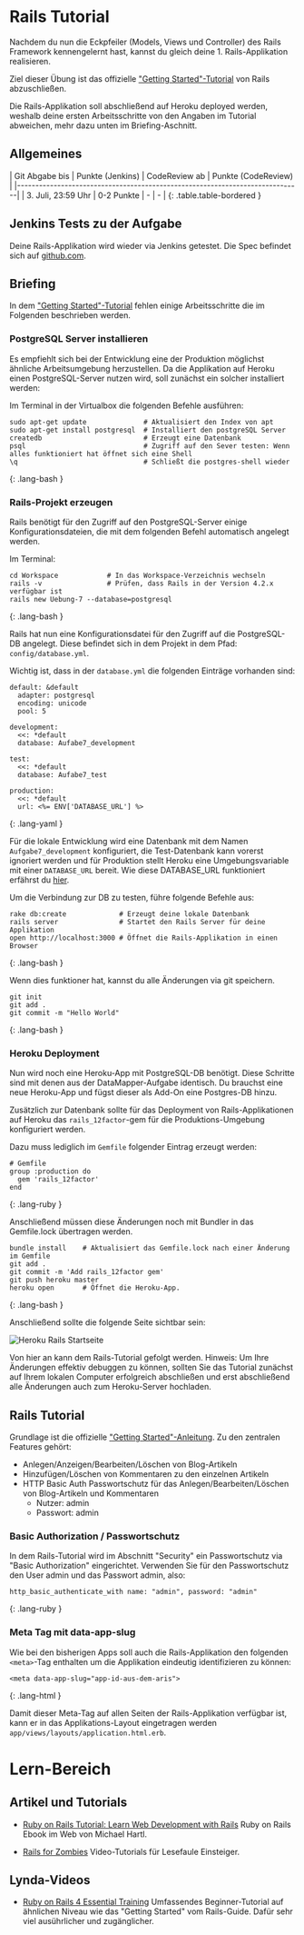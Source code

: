 # Rails Tutorial

Nachdem du nun die Eckpfeiler (Models, Views und Controller) des Rails Framework kennengelernt hast,
kannst du gleich deine 1. Rails-Applikation realisieren.

Ziel dieser Übung ist das offizielle ["Getting Started"-Tutorial](http://guides.rubyonrails.org/getting_started.html)
von Rails abzuschließen.

Die Rails-Applikation soll abschließend auf Heroku deployed werden, weshalb deine ersten Arbeitsschritte
von den Angaben im Tutorial abweichen, mehr dazu unten im Briefing-Aschnitt.


## Allgemeines

| Git Abgabe bis      | Punkte (Jenkins) | CodeReview ab | Punkte (CodeReview) |
|------------------------------------------------------------------------------|
| 3. Juli, 23:59 Uhr  | 0-2 Punkte       | -             | -                   |
{: .table.table-bordered }


## Jenkins Tests zu der Aufgabe

Deine Rails-Applikation wird wieder via Jenkins getestet. Die Spec befindet sich auf
[github.com](https://github.com/HTW-Webtech/ai-webtech-functional-tests/blob/master/spec/exercises/rails_tutorial_spec.rb).


## Briefing

In dem ["Getting Started"-Tutorial](http://guides.rubyonrails.org/getting_started.html)
fehlen einige Arbeitsschritte die im Folgenden beschrieben werden.


### PostgreSQL Server installieren

Es empfiehlt sich bei der Entwicklung eine der Produktion möglichst ähnliche
Arbeitsumgebung herzustellen. Da die Applikation auf Heroku einen PostgreSQL-Server nutzen
wird, soll zunächst ein solcher installiert werden:

Im Terminal in der Virtualbox die folgenden Befehle ausführen:

~~~
sudo apt-get update              # Aktualisiert den Index von apt
sudo apt-get install postgresql  # Installiert den postgreSQL Server
createdb                         # Erzeugt eine Datenbank
psql                             # Zugriff auf den Sever testen: Wenn alles funktioniert hat öffnet sich eine Shell
\q                               # Schließt die postgres-shell wieder
~~~
{: .lang-bash }


### Rails-Projekt erzeugen

Rails benötigt für den Zugriff auf den PostgreSQL-Server einige Konfigurationsdateien, die
mit dem folgenden Befehl automatisch angelegt werden.

Im Terminal:

~~~
cd Workspace            # In das Workspace-Verzeichnis wechseln
rails -v                # Prüfen, dass Rails in der Version 4.2.x verfügbar ist
rails new Uebung-7 --database=postgresql
~~~
{: .lang-bash }

Rails hat nun eine Konfigurationsdatei für den Zugriff auf die PostgreSQL-DB angelegt. Diese
befindet sich in dem Projekt in dem Pfad: `config/database.yml`.

Wichtig ist, dass in der `database.yml` die folgenden Einträge vorhanden sind:

~~~
default: &default
  adapter: postgresql
  encoding: unicode
  pool: 5

development:
  <<: *default
  database: Aufabe7_development

test:
  <<: *default
  database: Aufabe7_test

production:
  <<: *default
  url: <%= ENV['DATABASE_URL'] %>
~~~
{: .lang-yaml }

Für die lokale Entwicklung wird eine Datenbank mit dem Namen `Aufgabe7_development` konfiguriert,
die Test-Datenbank kann vorerst ignoriert werden und für Produktion stellt Heroku eine Umgebungsvariable
mit einer `DATABASE_URL` bereit. Wie diese DATABASE_URL funktioniert erfährst du [hier](http://www.jguru.com/faq/view.jsp?EID=690).

Um die Verbindung zur DB zu testen, führe folgende Befehle aus:

~~~
rake db:create             # Erzeugt deine lokale Datenbank
rails server               # Startet den Rails Server für deine Applikation
open http://localhost:3000 # Öffnet die Rails-Applikation in einen Browser
~~~
{: .lang-bash }

Wenn dies funktioner hat, kannst du alle Änderungen via git speichern.

~~~
git init
git add .
git commit -m "Hello World"
~~~
{: .lang-bash }


### Heroku Deployment

Nun wird noch eine Heroku-App mit PostgreSQL-DB benötigt. Diese Schritte sind mit denen aus der
DataMapper-Aufgabe identisch. Du brauchst eine neue Heroku-App und fügst dieser als Add-On
eine Postgres-DB hinzu.

Zusätzlich zur Datenbank sollte für das Deployment von Rails-Applikationen auf Heroku
das `rails_12factor`-gem für die Produktions-Umgebung konfiguriert werden.

Dazu muss lediglich im `Gemfile` folgender Eintrag erzeugt werden:

~~~
# Gemfile
group :production do
  gem 'rails_12factor'
end
~~~
{: .lang-ruby }

Anschließend müssen diese Änderungen noch mit Bundler in das Gemfile.lock übertragen werden.

~~~
bundle install    # Aktualisiert das Gemfile.lock nach einer Änderung im Gemfile
git add .
git commit -m 'Add rails_12factor gem'
git push heroku master
heroku open       # Öffnet die Heroku-App.
~~~
{: .lang-bash }


Anschließend sollte die folgende Seite sichtbar sein:

![Heroku Rails Startseite](exercises/rails-tutorial/heroku-first-page.png)


Von hier an kann dem Rails-Tutorial gefolgt werden. Hinweis: Um Ihre Änderungen effektiv debuggen zu können,
sollten Sie das Tutorial zunächst auf Ihrem lokalen Computer erfolgreich abschließen und erst abschließend
alle Änderungen auch zum Heroku-Server hochladen.


## Rails Tutorial

Grundlage ist die offizielle ["Getting Started"-Anleitung](http://guides.rubyonrails.org/getting_started.html). Zu den zentralen Features gehört:

* Anlegen/Anzeigen/Bearbeiten/Löschen von Blog-Artikeln
* Hinzufügen/Löschen von Kommentaren zu den einzelnen Artikeln
* HTTP Basic Auth Passwortschutz für das Anlegen/Bearbeiten/Löschen von Blog-Artikeln und Kommentaren
  * Nutzer: admin
  * Passwort: admin


### Basic Authorization / Passwortschutz

In dem Rails-Tutorial wird im Abschnitt "Security" ein Passwortschutz via "Basic Authorization" eingerichtet.
Verwenden Sie für den Passwortschutz den User admin und das Passwort admin, also:

~~~
http_basic_authenticate_with name: "admin", password: "admin"
~~~
{: .lang-ruby }

### Meta Tag mit data-app-slug

Wie bei den bisherigen Apps soll auch die Rails-Applikation den folgenden `<meta>`-Tag enthalten
um die Applikation eindeutig identifizieren zu können:

~~~
<meta data-app-slug="app-id-aus-dem-aris">
~~~
{: .lang-html }

Damit dieser Meta-Tag auf allen Seiten der Rails-Applikation verfügbar ist, kann er in das Applikations-Layout
eingetragen werden `app/views/layouts/application.html.erb`.


# Lern-Bereich

## Artikel und Tutorials

* [Ruby on Rails Tutorial: Learn Web Development with Rails](https://www.railstutorial.org/book) Ruby on Rails Ebook
  im Web von Michael Hartl.

* [Rails for Zombies](http://railsforzombies.org/) Video-Tutorials für Lesefaule Einsteiger.


## Lynda-Videos

* [Ruby on Rails 4 Essential Training](http://www.lynda.com/Ruby-Rails-tutorials/Ruby-Rails-4-Essential-Training/139989-2.html)
  Umfassendes Beginner-Tutorial auf ähnlichen Niveau wie das "Getting Started" vom Rails-Guide. Dafür sehr viel
  ausührlicher und zugänglicher.
